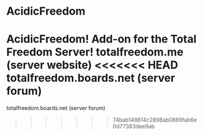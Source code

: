 AcidicFreedom
=============

AcidicFreedom! Add-on for the Total Freedom Server!
totalfreedom.me (server website)
<<<<<<< HEAD
totalfreedom.boards.net (server forum)
=======
totalfreedom.boards.net (server forum)
>>>>>>> 74bab148614c2898ab0869fab6e0d77383dee9ab
